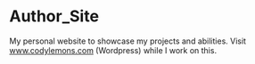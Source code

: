 # Author_Site
My personal website to showcase my projects and abilities. Visit www.codylemons.com (Wordpress) while I work on this.

